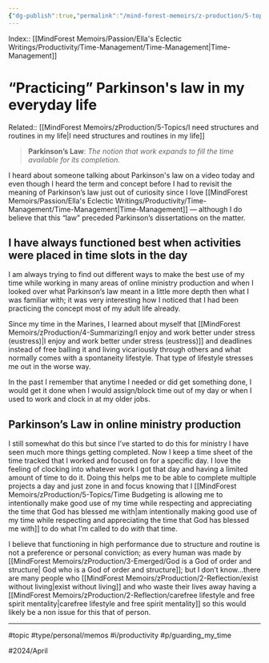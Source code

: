 ```yaml
---
{"dg-publish":true,"permalink":"/mind-forest-memoirs/z-production/5-topics/practicing-parkinson-s-law-in-my-everyday-life/"}
---
```


Index:: [[MindForest Memoirs/Passion/Ella's Eclectic Writings/Productivity/Time-Management/Time-Management\|Time-Management]]
# “Practicing” Parkinson's law in my everyday life 
Related:: [[MindForest Memoirs/zProduction/5-Topics/I need structures and routines in my life\|I need structures and routines in my life]]

> **Parkinson’s Law**: *The notion that work expands to fill the time available for its completion.* 

I heard about someone talking about Parkinson's law on a video today and even though I heard the term and concept before I had to revisit the meaning of Parkinson’s law just out of curiosity since I love [[MindForest Memoirs/Passion/Ella's Eclectic Writings/Productivity/Time-Management/Time-Management\|Time-Management]] — although I do believe that this “law” preceded Parkinson’s dissertations on the matter. 

## I have always functioned best when activities were placed in time slots in the day

I am always trying to find out different ways to make the best use of my time while working in many areas of online ministry production and when I looked over what Parkinson’s law meant in a little more depth then what I was familiar with; it was very interesting how I noticed that I had been practicing the concept most of my adult life already. 

Since my time in the Marines, I learned about myself that [[MindForest Memoirs/zProduction/4-Summarizing/I enjoy and work better under stress (eustress)\|I enjoy and work better under stress (eustress)]] and deadlines instead of free balling it and living vicariously through others and what normally comes with a spontaneity lifestyle. That type of lifestyle stresses me out in the worse way. 

In the past I remember that anytime  I needed or did get something done, I would get it done when I would assign/block time out of my day or when I used to work and clock in at my older jobs. 

## Parkinson’s Law in online ministry production

I still somewhat do this but since I’ve started to do this for ministry I have seen much more things getting completed. Now I keep a time sheet of the time tracked that I worked and focused on for a specific day. I love the feeling of clocking into whatever work I got that day and having a limited amount of time to do it. Doing this helps me to be able to complete multiple projects a day and just zone in and focus knowing that I [[MindForest Memoirs/zProduction/5-Topics/Time Budgeting is allowing me to intentionally make good use of my time while respecting and appreciating the time that God has blessed me with\|am intentionally making good use of my time while respecting and appreciating the time that God has blessed me with]] to do what I’m called to do *with* that time. 

I believe that functioning in high performance due to structure and routine is not a preference or personal conviction; as every human was made by [[MindForest Memoirs/zProduction/3-Emerged/God is a God of order and structure\| God who is a God of order and structure]]; but I don’t know…there are many people who [[MindForest Memoirs/zProduction/2-Reflection/exist without living\|exist without living]] and who waste their lives away having a [[MindForest Memoirs/zProduction/2-Reflection/carefree lifestyle and free spirit mentality\|carefree lifestyle and free spirit mentality]] so this would likely be a non issue for this that of person. 




---

#topic #type/personal/memos #i/productivity  #p/guarding_my_time 

#2024/April 
